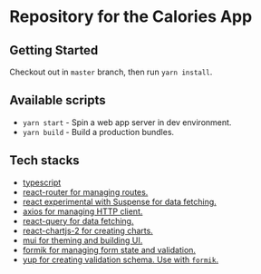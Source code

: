 # Repository for the Calories App

## Getting Started

Checkout out in `master` branch, then run `yarn install`.

## Available scripts

- `yarn start` - Spin a web app server in dev environment.
- `yarn build` - Build a production bundles.

## Tech stacks

- [ typescript ](https://www.typescriptlang.org/)
- [ react-router for managing routes. ](https://reactrouter.com/)
- [ react experimental with Suspense for data fetching. ](https://github.com/reactwg/react-18/discussions/4)
- [ axios for managing HTTP client. ](https://axios-http.com/)
- [ react-query for data fetching. ](https://react-query.tanstack.com/)
- [ react-chartjs-2 for creating charts. ](https://react-chartjs-2.netlify.app/)
- [ mui for theming and building UI. ](mui.com)
- [ formik for managing form state and validation. ](https://formik.org/)
- [ yup for creating validation schema. Use with `formik`. ](https://github.com/jquense/yup)
